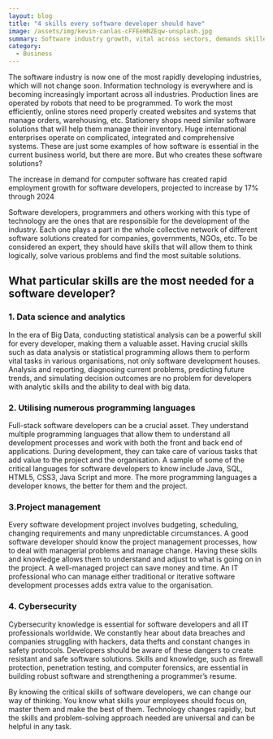 ```yaml
---
layout: blog
title: "4 skills every software developer should have"
image: /assets/img/kevin-canlas-cFFEeHNZEqw-unsplash.jpg
summary: Software industry growth, vital across sectors, demands skilled developers with data science, multiple programming languages, project management, and cybersecurity expertise for robust, efficient solutions.
category:
  - Business
---
```

The software industry is now one of the most rapidly developing industries, which will not change soon. Information technology is everywhere and is becoming increasingly important across all industries. Production lines are operated by robots that need to be programmed. To work the most efficiently, online stores need properly created websites and systems that manage orders, warehousing, etc. Stationery shops need similar software solutions that will help them manage their inventory. Huge international enterprises operate on complicated, integrated and comprehensive systems. These are just some examples of how software is essential in the current business world, but there are more. But who creates these software solutions?

The increase in demand for computer software has created rapid employment growth for software developers, projected to increase by 17% through 2024

Software developers, programmers and others working with this type of technology are the ones that are responsible for the development of the industry. Each one plays a part in the whole collective network of different software solutions created for companies, governments, NGOs, etc. To be considered an expert, they should have skills that will allow them to think logically, solve various problems and find the most suitable solutions.

## What particular skills are the most needed for a software developer?

### 1. Data science and analytics
In the era of Big Data, conducting statistical analysis can be a powerful skill for every developer, making them a valuable asset. Having crucial skills such as data analysis or statistical programming allows them to perform vital tasks in various organisations, not only software development houses. Analysis and reporting, diagnosing current problems, predicting future trends, and simulating decision outcomes are no problem for developers with analytic skills and the ability to deal with big data.

### 2. Utilising numerous programming languages
Full-stack software developers can be a crucial asset. They understand multiple programming languages that allow them to understand all development processes and work with both the front and back end of applications. During development, they can take care of various tasks that add value to the project and the organisation. A sample of some of the critical languages for software developers to know include Java, SQL, HTML5, CSS3, Java Script and more. The more programming languages a developer knows, the better for them and the project.


### 3.Project management
Every software development project involves budgeting, scheduling, changing requirements and many unpredictable circumstances. A good software developer should know the project management processes, how to deal with managerial problems and manage change. Having these skills and knowledge allows them to understand and adjust to what is going on in the project. A well-managed project can save money and time. An IT professional who can manage either traditional or iterative software development processes adds extra value to the organisation.

### 4. Cybersecurity
Cybersecurity knowledge is essential for software developers and all IT professionals worldwide. We constantly hear about data breaches and companies struggling with hackers, data thefts and constant changes in safety protocols. Developers should be aware of these dangers to create resistant and safe software solutions. Skills and knowledge, such as firewall protection, penetration testing, and computer forensics, are essential in building robust software and strengthening a programmer’s resume.


By knowing the critical skills of software developers, we can change our way of thinking. You know what skills your employees should focus on, master them and make the best of them. Technology changes rapidly, but the skills and problem-solving approach needed are universal and can be helpful in any task.

